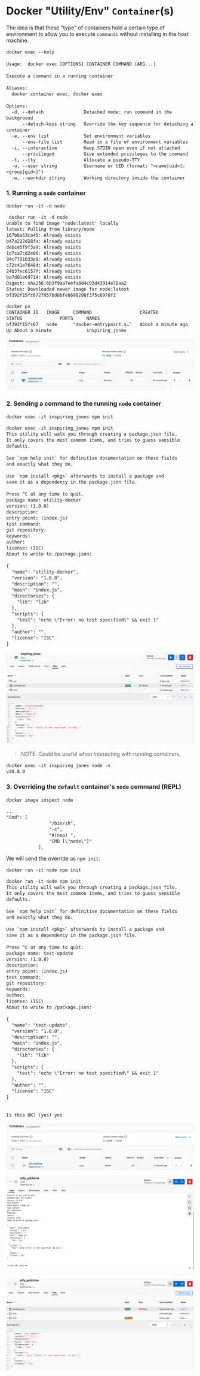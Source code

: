 # Docker "Utility/Env" `Container`(s)
The idea is that these "type" of containers hold a certain type of environment 
to allow you to execute `commands` without installing in the host machine.

```shell-output
docker exec --help

Usage:  docker exec [OPTIONS] CONTAINER COMMAND [ARG...]

Execute a command in a running container

Aliases:
  docker container exec, docker exec

Options:
  -d, --detach               Detached mode: run command in the background
      --detach-keys string   Override the key sequence for detaching a container
  -e, --env list             Set environment variables
      --env-file list        Read in a file of environment variables
  -i, --interactive          Keep STDIN open even if not attached
      --privileged           Give extended privileges to the command
  -t, --tty                  Allocate a pseudo-TTY
  -u, --user string          Username or UID (format: "<name|uid>[:<group|gid>]")
  -w, --workdir string       Working directory inside the container
```

### 1. Running a `node` container
```shell
docker run -it -d node
```

```shell-output
 docker run -it -d node
Unable to find image 'node:latest' locally
latest: Pulling from library/node
167b8a53ca45: Already exists 
b47a222d28fa: Already exists 
debce5f9f3a9: Already exists 
1d7ca7cd2e06: Already exists 
94c7791033e8: Already exists 
c72c41e7648d: Already exists 
24b3fec6157f: Already exists 
ba7d01e69714: Already exists 
Digest: sha256:6b3f9aa7eefa8d4c93d43914e78aa2
Status: Downloaded newer image for node:latest
bf392f15fc672f957bd8bfe6698298f375c6978f1
```

```shell-output
docker ps
CONTAINER ID   IMAGE     COMMAND                  CREATED              STATUS              PORTS     NAMES
bf392f15fc67   node      "docker-entrypoint.s…"   About a minute ago   Up About a minute             inspiring_jones
```

![docker-container-running.png](docker-container-running.png)


### 2. Sending a command to the running `node` container

```shell
docker exec -it inspiring_jones npm init 
```

```shell-output
docker exec -it inspiring_jones npm init
This utility will walk you through creating a package.json file.
It only covers the most common items, and tries to guess sensible defaults.

See `npm help init` for definitive documentation on these fields
and exactly what they do.

Use `npm install <pkg>` afterwards to install a package and
save it as a dependency in the package.json file.

Press ^C at any time to quit.
package name: utility-docker
version: (1.0.0) 
description: 
entry point: (index.js) 
test command: 
git repository: 
keywords: 
author: 
license: (ISC) 
About to write to /package.json:

{
  "name": "utility-docker",
  "version": "1.0.0",
  "description": "",
  "main": "index.js",
  "directories": {
    "lib": "lib"
  },
  "scripts": {
    "test": "echo \"Error: no test specified\" && exit 1"
  },
  "author": "",
  "license": "ISC"
}
```

![docker-running-container-files.png](docker-running-container-files.png)

> NOTE: Could be useful when interacting with running containers.

```shell-output
docker exec -it inspiring_jones node -v
v20.8.0
```

### 3. Overriding the `default` container's `node` command (REPL)

```shell
docker image inspect node
```

```shell-output
...
"Cmd": [
                "/bin/sh",
                "-c",
                "#(nop) ",
                "CMD [\"node\"]"
            ],
```

We will send the override as `npm init`:

```shell
docker run -it node npm init
```

```shell-output
docker run -it node npm init
This utility will walk you through creating a package.json file.
It only covers the most common items, and tries to guess sensible defaults.

See `npm help init` for definitive documentation on these fields
and exactly what they do.

Use `npm install <pkg>` afterwards to install a package and
save it as a dependency in the package.json file.

Press ^C at any time to quit.
package name: test-update
version: (1.0.0) 
description: 
entry point: (index.js) 
test command: 
git repository: 
keywords: 
author: 
license: (ISC) 
About to write to /package.json:

{
  "name": "test-update",
  "version": "1.0.0",
  "description": "",
  "main": "index.js",
  "directories": {
    "lib": "lib"
  },
  "scripts": {
    "test": "echo \"Error: no test specified\" && exit 1"
  },
  "author": "",
  "license": "ISC"
}


Is this OK? (yes) yes
```

![docker-run-override-1.png](docker-run-override-1.png)

![docker-run-override-2.png](docker-run-override-2.png)

![docker-run-override-3.png](docker-run-override-3.png)




